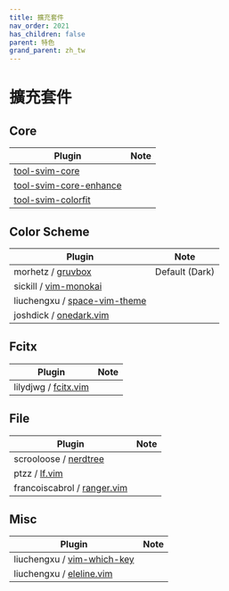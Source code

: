 ```yaml
---
title: 擴充套件
nav_order: 2021
has_children: false
parent: 特色
grand_parent: zh_tw
---
```



# 擴充套件


## Core

| Plugin | Note |
| --- | --- |
| [tool-svim-core](https://github.com/samwhelp/tool-svim-core) | |
| [tool-svim-core-enhance](https://github.com/samwhelp/tool-svim-core-enhance) | |
| [tool-svim-colorfit](https://github.com/samwhelp/tool-svim-colorfit) | |


## Color Scheme

| Plugin | Note |
| --- | --- |
| morhetz / [gruvbox](https://github.com/morhetz/gruvbox) | Default (Dark) |
| sickill / [vim-monokai](https://github.com/sickill/vim-monokai) | |
| liuchengxu / [space-vim-theme](https://github.com/liuchengxu/space-vim-theme) | |
| joshdick / [onedark.vim](https://github.com/joshdick/onedark.vim) | |


## Fcitx

| Plugin | Note |
| --- | --- |
| lilydjwg / [fcitx.vim](https://github.com/lilydjwg/fcitx.vim) | |


## File

| Plugin | Note |
| --- | --- |
| scrooloose / [nerdtree](https://github.com/scrooloose/nerdtree) | |
| ptzz / [lf.vim](https://github.com/ptzz/lf.vim) | |
| francoiscabrol / [ranger.vim](https://github.com/francoiscabrol/ranger.vim) | |


## Misc

| Plugin | Note |
| --- | --- |
| liuchengxu / [vim-which-key](https://github.com/liuchengxu/vim-which-key) | |
| liuchengxu / [eleline.vim](https://github.com/liuchengxu/eleline.vim) | |
